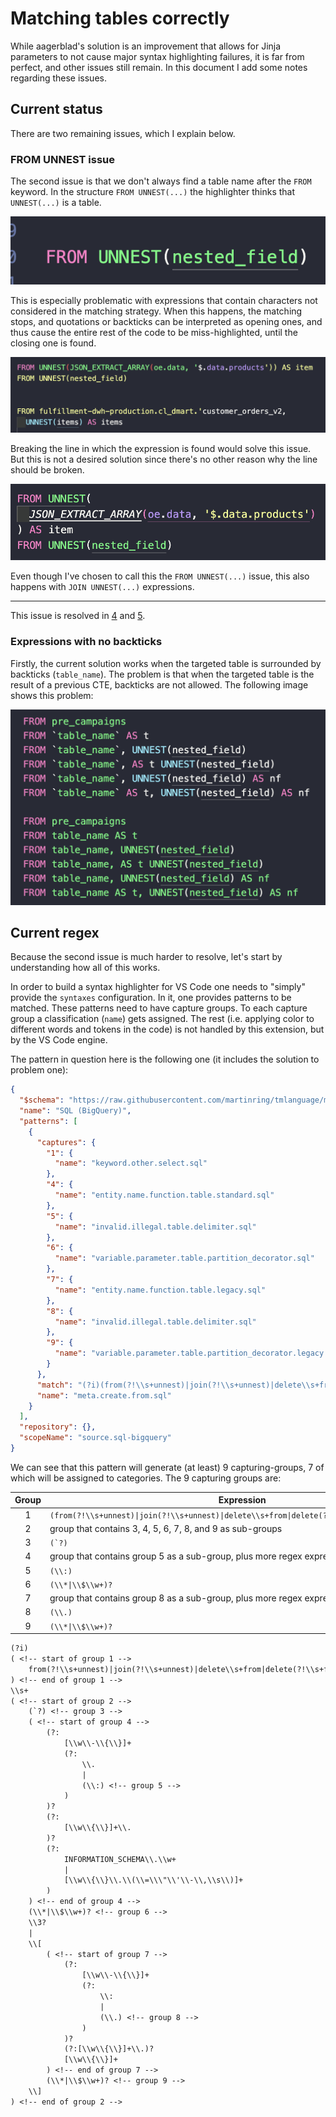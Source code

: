 # Matching tables correctly

While aagerblad's solution is an improvement that allows for Jinja parameters to not cause major syntax highlighting
failures, it is far from perfect, and other issues still remain. In this document I add some notes regarding these
issues.

## Current status

There are two remaining issues, which I explain below.

### FROM UNNEST issue

The second issue is that we don't always find a table name after the `FROM` keyword. In the structure `FROM UNNEST(...)`
the highlighter thinks that `UNNEST(...)` is a table.

![unnest is table](img/02_unnest_is_table.png)

This is especially problematic with expressions that contain characters not considered in the matching strategy. When
this happens, the matching stops, and quotations or backticks can be interpreted as opening ones, and thus cause the
entire rest of the code to be miss-highlighted, until the closing one is found.

![wrong quotations](img/03_wrong_quotations.png)

Breaking the line in which the expression is found would solve this issue. But this is not a desired solution since
there's no other reason why the line should be broken.

![broken line](img/04_broken_line.png)

Even though I've chosen to call this the `FROM UNNEST(...)` issue, this also happens with `JOIN UNNEST(...)`
expressions.

---
This issue is resolved in [4][1] and [5][2].

### Expressions with no backticks

Firstly, the current solution works when the targeted table is surrounded by backticks (`table_name`). The problem is
that when the targeted table is the result of a previous CTE, backticks are not allowed. The following image shows this
problem:

![backticks versus no backticks](img/01_issue_one.png)

## Current regex

Because the second issue is much harder to resolve, let's start by understanding how all of this works.

In order to build a syntax highlighter for VS Code one needs to "simply" provide the `syntaxes` configuration. In it,
one provides patterns to be matched. These patterns need to have capture groups. To each capture group a classification
(`name`) gets assigned. The rest (i.e. applying color to different words and tokens in the code) is not handled by this
extension, but by the VS Code engine.

The pattern in question here is the following one (it includes the solution to problem one):

```json
{
  "$schema": "https://raw.githubusercontent.com/martinring/tmlanguage/master/tmlanguage.json",
  "name": "SQL (BigQuery)",
  "patterns": [
    {
      "captures": {
        "1": {
          "name": "keyword.other.select.sql"
        },
        "4": {
          "name": "entity.name.function.table.standard.sql"
        },
        "5": {
          "name": "invalid.illegal.table.delimiter.sql"
        },
        "6": {
          "name": "variable.parameter.table.partition_decorator.sql"
        },
        "7": {
          "name": "entity.name.function.table.legacy.sql"
        },
        "8": {
          "name": "invalid.illegal.table.delimiter.sql"
        },
        "9": {
          "name": "variable.parameter.table.partition_decorator.legacy.sql"
        }
      },
      "match": "(?i)(from(?!\\s+unnest)|join(?!\\s+unnest)|delete\\s+from|delete(?!\\s+from)|update|using)\\s+((`?)((?:[\\w\\-\\{\\}]+(?:\\.|(\\:)))?(?:[\\w\\{\\}]+\\.)?(?:INFORMATION_SCHEMA\\.\\w+|[\\w\\{\\}\\.\\(\\=\\\"\\'\\-\\,\\s\\)]+))(\\*|\\$\\w+)?\\3?|\\[((?:[\\w\\-\\{\\}]+(?:\\:|(\\.)))?(?:[\\w\\{\\}]+\\.)?[\\w\\{\\}]+)(\\*|\\$\\w+)?\\])",
      "name": "meta.create.from.sql"
    }
  ],
  "repository": {},
  "scopeName": "source.sql-bigquery"
}
```

We can see that this pattern will generate (at least) 9 capturing-groups, 7 of which will be assigned to categories.
The 9 capturing groups are:

| Group | Expression                                                                                    |
|:-----:|-----------------------------------------------------------------------------------------------|
| 1     | `(from(?!\\s+unnest)\|join(?!\\s+unnest)\|delete\\s+from\|delete(?!\\s+from)\|update\|using)` |
| 2     | group that contains 3, 4, 5, 6, 7, 8, and 9 as sub-groups                                     |
| 3     | ``(`?)``                                                                                      |
| 4     | group that contains group 5 as a sub-group, plus more regex expressions                       |
| 5     | `(\\:)`                                                                                       |
| 6     | `(\\*\|\\$\\w+)?`                                                                             |
| 7     | group that contains group 8 as a sub-group, plus more regex expressions                       |
| 8     | `(\\.)`                                                                                       |
| 9     | `(\\*\|\\$\\w+)?`                                                                             |

```txt
(?i)
( <!-- start of group 1 -->
    from(?!\\s+unnest)|join(?!\\s+unnest)|delete\\s+from|delete(?!\\s+from)|update|using
) <!-- end of group 1 -->
\\s+
( <!-- start of group 2 -->
    (`?) <!-- group 3 -->
    ( <!-- start of group 4 -->
        (?:
            [\\w\\-\\{\\}]+
            (?:
                \\.
                |
                (\\:) <!-- group 5 -->
            )
        )?
        (?:
            [\\w\\{\\}]+\\.
        )?
        (?:
            INFORMATION_SCHEMA\\.\\w+
            |
            [\\w\\{\\}\\.\\(\\=\\\"\\'\\-\\,\\s\\)]+
        )
    ) <!-- end of group 4 -->
    (\\*|\\$\\w+)? <!-- group 6 -->
    \\3?
    |
    \\[
        ( <!-- start of group 7 -->
            (?:
                [\\w\\-\\{\\}]+
                (?:
                    \\:
                    |
                    (\\.) <!-- group 8 -->
                )
            )?
            (?:[\\w\\{\\}]+\\.)?
            [\\w\\{\\}]+
        ) <!-- end of group 7 -->
        (\\*|\\$\\w+)? <!-- group 9 -->
    \\]
) <!-- end of group 2 -->
```

[1]: https://github.com/daczarne/vscode-language-sql-bigquery/pull/4
[2]: https://github.com/daczarne/vscode-language-sql-bigquery/pull/5

